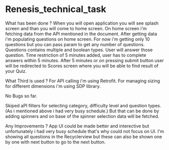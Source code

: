 # Renesis_technical_task

What has been done ? When you will open application you will see splash screen and than you will come to home screen. On home screen i'm fetching data from the API mentioned in the document. After getting data i'm populating questions on home screen. For now i'm getting only 10 questions but you can pass param to get any number of questions. Questions contains multiple and boolean types. User will answer those question. Time restriction of 5 minutes added, user has to complete answers within 5 minutes. After 5 minutes or on pressing submit button user will be redirected to Scores screen where you will be able to find result of your Quiz.

What Third is used ? For API calling i'm using Retrofit. For managing sizing for different dimensions i'm using SDP library.

No Bugs so far.

Skiped aPI filters for selecting category, difficulty level and question types. (As i mentioned above i had very busy schedule.) But that can be done by adding spinners and on base of the spinner selection data will be fetched.

Any Improvements ? App UI could be made better and interective but unfortunately i had very busy schedule that's why could not focus on UI. I'm showing all questions in the Recyclerview but these can also be shown one by one with next button to go to the next button.
